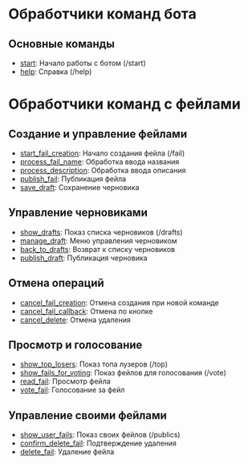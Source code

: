 # Обработчики команд бота

## Основные команды
- [start](base.py#L21): Начало работы с ботом (/start)
- [help](base.py#L32): Справка (/help)
  

# Обработчики команд c фейлами

## Создание и управление фейлами
- [start_fail_creation](fails.py#L32): Начало создания фейла (/fail)
- [process_fail_name](fails.py#L58): Обработка ввода названия
- [process_description](fails.py#L89): Обработка ввода описания
- [publish_fail](fails.py#L138): Публикация фейла
- [save_draft](fails.py#L178): Сохранение черновика

## Управление черновиками
- [show_drafts](fails.py#L217): Показ списка черновиков (/drafts)
- [manage_draft](fails.py#L258): Меню управления черновиком
- [back_to_drafts](fails.py#L285): Возврат к списку черновиков
- [publish_draft](fails.py#L315): Публикация черновика

## Отмена операций
- [cancel_fail_creation](fails.py#L340): Отмена создания при новой команде
- [cancel_fail_callback](fails.py#L353): Отмена по кнопке
- [cancel_delete](fails.py#L621): Отмена удаления

## Просмотр и голосование
- [show_top_losers](fails.py#L370): Показ топа лузеров (/top)
- [show_fails_for_voting](fails.py#L408): Показ фейлов для голосования (/vote)
- [read_fail](fails.py#L445): Просмотр фейла
- [vote_fail](fails.py#L482): Голосование за фейл

## Управление своими фейлами
- [show_user_fails](fails.py#L532): Показ своих фейлов (/publics)
- [confirm_delete_fail](fails.py#L558): Подтверждение удаления
- [delete_fail](fails.py#L591): Удаление фейла
